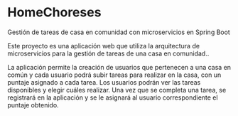 # HomeChoreses
Gestión de tareas de casa en comunidad con microservicios en Spring Boot

Este proyecto es una aplicación web que utiliza la arquitectura de microservicios para la gestión de tareas de una casa en comunidad..

La aplicación permite la creación de usuarios que pertenecen a una casa en común y cada usuario podrá subir tareas para realizar en la casa, con un puntaje asignado a cada tarea. Los usuarios podrán ver las tareas disponibles y elegir cuáles realizar. Una vez que se completa una tarea, se registrará en la aplicación y se le asignará al usuario correspondiente el puntaje obtenido.
